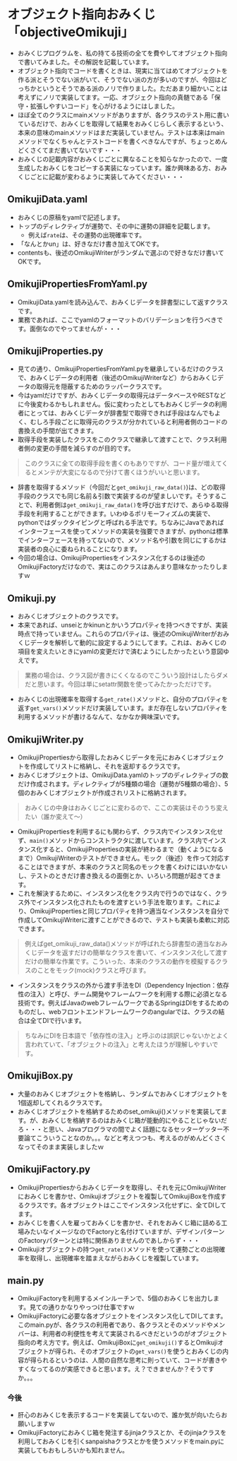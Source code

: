 オブジェクト指向おみくじ「objectiveOmikuji」
==

- おみくじプログラムを、私の持てる技術の全てを費やしてオブジェクト指向で書いてみました。その解説を記載しています。
- オブジェクト指向でコードを書くときは、現実に当てはめてオブジェクトを作る派とそうでない派がいて、そうでない派の方が多いのですが、今回はどっちかというとそうである派のノリで作りました。ただあまり細かいことは考えずにノリで実装してます。一応、オブジェクト指向の真髄である「保守・拡張しやすいコード」を心がけるようにはしました。
- ほぼ全てのクラスにmainメソッドがありますが、各クラスのテスト用に書いているだけで、おみくじを取得して結果をおみくじらしく表示するという、本来の意味のmainメソッドはまだ実装していません。テストは本来はmainメソッドでなくちゃんとテストコードを書くべきなんですが、ちょっとめんどくさくてまだ書いてないです・・・
- おみくじの記載内容がおみくじごとに異なることを知らなかったので、一度生成したおみくじをコピーする実装になっています。誰か興味ある方、おみくじごとに記載が変わるように実装してみてください・・・

## OmikujiData.yaml
- おみくじの原稿をyamlで記述します。
- トップのディレクティブが運勢で、その中に運勢の詳細を記載します。
  - 例えば`rate`は、その運勢の出現確率です。
- 「なんとかun」は、好きなだけ書き加えてOKです。
- contentsも、後述のOmikujiWriterがランダムで選ぶので好きなだけ書いてOKです。

## OmikujiPropertiesFromYaml.py
- OmikujiData.yamlを読み込んで、おみくじデータを辞書型にして返すクラスです。
- 業務であれば、ここでyamlのフォーマットのバリデーションを行うべきです。面倒なのでやってませんが・・・

## OmikujiProperties.py
- 見ての通り、OmikujiPropertiesFromYaml.pyを継承しているだけのクラスで、おみくじデータの利用者（後述のOmikujiWriterなど）からおみくじデータの取得元を隠蔽するためのラッパークラスです。
- 今はyamlだけですが、おみくじデータの取得元はデータベースやRESTなどに今後変わるかもしれません。仮に変わったとしてもおみくじデータの利用者にとっては、おみくじデータが辞書型で取得できれば手段はなんでもよく、むしろ手段ごとに取得元のクラスが分かれていると利用者側のコードの書換えの手間が出てきます。
- 取得手段を実装したクラスをこのクラスで継承して渡すことで、クラス利用者側の変更の手間を減らすのが目的です。
> このクラスに全ての取得手段を書くのもありですが、コード量が増えてくるとメンテが大変になるので分けて書くほうがいいと思います。

- 辞書を取得するメソッド（今回だと`get_omikuji_raw_data()`)は、どの取得手段のクラスでも同じ名前＆引数で実装するのが望ましいです。そうすることで、利用者側は`get_omikuji_raw_data()`を呼び出すだけで、あらゆる取得手段を利用することができます。いわゆるポリモーフィズムの実装で、pythonではダックタイピングと呼ばれる手法です。ちなみにJavaであればインターフェースを使ってメソッドの実装を強要できますが、pythonは標準でインターフェースを持ってないので、メソッド名や引数を同じにするかは実装者の良心に委ねられることになります。
- 今回の場合は、OmikujiPropertiesをインスタンス化するのは後述のOmikujiFactoryだけなので、実はこのクラスはあんまり意味なかったりしますｗ

## Omikuji.py
- おみくじオブジェクトのクラスです。
- 本来であれば、unseiとかkinunとかいうプロパティを持つべきですが、実装時点で持っていません。これらのプロパティは、後述のOmikujiWriterがおみくじデータを解析して動的に設定するようにしてます。これは、おみくじの項目を変えたいときにyamlの変更だけで済むようにしたかったという意図ゆえです。
> 業務の場合は、クラス図が書きにくくなるのでこういう設計はしたらダメだと思います。今回は単にsetattr関数を使ってみたかっただけです。

- おみくじの出現確率を取得する`get_rate()`メソッドと、自分のプロパティを返す`get_vars()`メソッドだけ実装しています。まだ存在しないプロパティを利用するメソッドが書けるなんて、なかなか興味深いです。

## OmikujiWriter.py
- OmikujiPropertiesから取得したおみくじデータを元におみくじオブジェクトを作成してリストに格納し、それを返却するクラスです。
- おみくじオブジェクトは、OmikujiData.yamlのトップのディレクティブの数だけ作成されます。ディレクティブが5種類の場合（運勢が5種類の場合）、5個のおみくじオブジェクトが作成されリストに格納されます。
> おみくじの中身はおみくじごとに変わるので、ここの実装はそのうち変えたい（誰か変えて〜）

- OmikujiPropertiesを利用するにも関わらず、クラス内でインスタンス化せず、`main()`メソッドからコンストラクタに渡しています。クラス内でインスタンス化すると、OmikujiPropertiesの実装が終わるまで（動くようになるまで）OmikujiWriterのテストができません。モック（後述）を作って対応することはできますが、本来のクラスと同名のモックを書くわけにはいかないし、テストのときだけ書き換えるの面倒とか、いろいろ問題が起きてきます。
- これを解決するために、インスタンス化をクラス内で行うのではなく、クラス外でインスタンス化されたものを渡すという手法を取ります。これにより、OmikujiPropertiesと同じプロパティを持つ適当なインスタンスを自分で作成してOmikujiWriterに渡すことができるので、テストも実装も柔軟に対応できます。
> 例えばget_omikuji_raw_data()メソッドが呼ばれたら辞書型の適当なおみくじデータを返すだけの簡単なクラスを書いて、インスタンス化して渡すだけの簡単な作業です。こういった、本来のクラスの動作を模擬するクラスのことをモック(mock)クラスと呼びます。

- インスタンスをクラスの外から渡す手法をDI（Dependency Injection：依存性の注入）と呼び、チーム開発やフレームワークを利用する際に必須となる技術です。例えばJavaのwebフレームワークであるSpringはDIをするためのものだし、webフロントエンドフレームワークのangularでは、クラスの結合は全てDIで行います。
> ちなみにDIを日本語で「依存性の注入」と呼ぶのは誤訳じゃないかとよく言われていて、「オブジェクトの注入」と考えたほうが理解しやすいです。

## OmikujiBox.py
- 大量のおみくじオブジェクトを格納し、ランダムでおみくじオブジェクトを1個返却してくれるクラスです。
- おみくじオブジェクトを格納するためのset_omikuji()メソッドを実装してます。が、おみくじを格納するのはおみくじ箱が能動的にやることじゃないだろ・・・と思い、Javaプログラマの間でよく話題になるセッターゲッター不要論てこういうことなのか。。。などと考えつつも、考えるのがめんどくさくなってそのまま実装しましたｗ

## OmikujiFactory.py
- OmikujiPropertiesからおみくじデータを取得し、それを元にOmikujiWriterにおみくじを書かせ、Omikujiオブジェクトを複製してOmikujiBoxを作成するクラスです。各オブジェクトはここでインスタンス化せずに、全てDIしてます。
- おみくじを書く人を雇っておみくじを書かせ、それをおみくじ箱に詰める工場みたいなイメージなのでFactoryと名付けていますが、デザインパターンのFactoryパターンとは特に関係ありませんのであしからず・・・
- Omikujiオブジェクトの持つ`get_rate()`メソッドを使って運勢ごとの出現確率を取得し、出現確率を踏まえながらおみくじを複製しています。

## main.py
- OmikujiFactoryを利用するメインルーチンで、5個のおみくじを出力します。見ての通りかなりやっつけ仕事ですｗ
- OmikujiFactoryに必要な各オブジェクトをインスタンス化してDIしてます。このmain.pyが、各クラスの利用者であり、各クラスとそのメソッドやメンバーは、利用者の利便性を考えて実装されるべきだというのがオブジェクト指向の考え方です。例えば、OmikujiBoxに`get_omikuji()`するとOmikujiオブジェクトが得られ、そのオブジェクトの`get_vars()`を使うとおみくじの内容が得られるというのは、人間の自然な思考に則っていて、コードが書きやすくなってるのが実感できると思います。え？できませんか？そうですか。。。

### 今後
- 肝心のおみくじを表示するコードを実装してないので、誰か気が向いたらお願いしますｗ
- OmikujiFactoryにおみくじ箱を発注するjinjaクラスとか、そのjinjaクラスを利用しておみくじを引くsanpaishaクラスとかを使うメソッドをmain.pyに実装してもおもしろいかも知れません。
